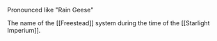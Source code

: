 Pronounced like "Rain Geese"

The name of the [[Freestead]] system during the time of the [[Starlight Imperium]].